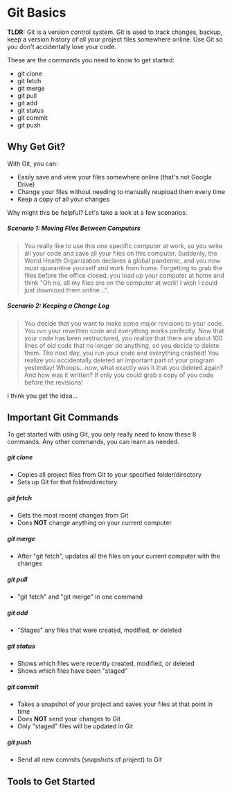 # Git Basics

**TLDR:** Git is a version control system. Git is used to track changes, backup, keep a version history of all your project files somewhere online. Use Git so you don't accidentally lose your code.  

These are the commands you need to know to get started:
* git clone
* git fetch
* git merge
* git pull
* git add
* git status
* git commit
* git push




## Why Get Git?

With Git, you can:
* Easily save and view your files somewhere online (that's not Google Drive)
* Change your files without needing to manually reupload them every time
* Keep a copy of all your changes

Why might this be helpful? Let's take a look at a few scenarios:

##### Scenario 1: Moving Files Between Computers

>You really like to use this one specific computer at work, so you write all your code and save all your files on this computer. Suddenly, the World Health Organization declares a global pandemic, and you now must quarantine yourself and work from home. Forgetting to grab the files before the office closed, you load up your computer at home and think "Oh no, all my files are on the computer at work! I wish I could just download them online...".

##### Scenario 2: Keeping a Change Log

>You decide that you want to make some major revisions to your code. You run your rewritten code and everything works perfectly. Now that your code has been restructured, you realize that there are about 100 lines of old code that no longer do anything, so you decide to delete them. The next day, you run your code and everything crashed! You realize you accidentally deleted an important part of your program yesterday! Whoops...now, what exactly was it that you deleted again? And how was it written? If only you could grab a copy of you code before the revisions!

I think you get the idea...




## Important Git Commands

To get started with using Git, you only really need to know these 8 commands. Any other commands, you can learn as needed.  

##### git clone

* Copies all project files from Git to your specified folder/directory
* Sets up Git for that folder/directory

##### git fetch

* Gets the most recent changes from Git
* Does **NOT** change anything on your current computer

##### git merge

* After "git fetch", updates all the files on your current computer with the changes

##### git pull

* "git fetch" and "git merge" in one command

##### git add

* "Stages" any files that were created, modified, or deleted

##### git status

* Shows which files were recently created, modified, or deleted
* Shows which files have been "staged"

##### git commit

* Takes a snapshot of your project and saves your files at that point in time
* Does **NOT** send your changes to Git
* Only "staged" files will be updated in Git

##### git push

* Send all new commits (snapshots of project) to Git




## Tools to Get Started
